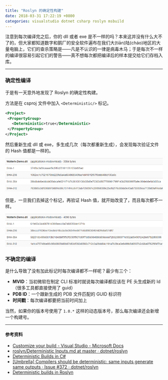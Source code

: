 ```yaml
---
title: "Roslyn 的确定性构建"
date: 2018-03-31 17:22:19 +0800
categories: visualstudio dotnet csharp roslyn msbuild
---
```


注意到每次编译完之后，你的 dll 或者 exe 是不一样的吗？本来这并没有什么大不了的，但大家都知道数字和鹅厂的安全软件遍布在我们大(tiān)陆(cháo)地区的大量电脑上，它们的查杀策略是——凡是不认识的一律是病毒木马；于是每次不一样的编译很容易引起它们的警告——真不想每次都把编译后的样本提交给它们存档入库。

---

<div id="toc"></div>

### 确定性编译

于是有一天意外地发现了 Roslyn 的确定性构建。

方法是在 csproj 文件中加入 `<Deterministic/>` 标记。

```xml
<Project>
 <PropertyGroup>
   <Deterministic>true</Deterministic>
 </PropertyGroup>
</Project>
```

然后重新生成 dll 或 exe，多生成几次（每次都重新生成），会发现每次验证文件的 Hash 值都是一样的。

![Deterministic Hash](/static/posts/2018-03-31-16-33-42.png)

但是，一旦我们去掉这个标记，再验证 Hash 值，就开始改变了，而且每次都不一样。

![Non-deterministic Hash](/static/posts/2018-03-31-16-35-34.png)

### 不确定的编译

是什么导致了没有加此标记时每次编译都不一样呢？最少有三个：

- **MVID**：当初微软在制定 CLI 标准时就说每次编译都应该在 PE 头生成新的 Id（很多工具都直接使用了 guid）
- **PDB ID**：一个跟新生成的 PDB 文件匹配的 GUID 标识符
- **时间戳**：每次编译都要把当前时间加上

当然，如果你的版本号使用了 `1.0.*` 这样的动态版本号，那么每次编译还会新增一个构建号。

---

#### 参考资料

- [Customize your build - Visual Studio - Microsoft Docs](https://docs.microsoft.com/en-us/visualstudio/msbuild/customize-your-build)
- [roslyn/Deterministic Inputs.md at master · dotnet/roslyn](https://github.com/dotnet/roslyn/blob/master/docs/compilers/Deterministic%20Inputs.md)
- [Deterministic Builds in C#](https://gist.github.com/aelij/b20271f4bd0ab1298e49068b388b54ae)
- [[Umbrella] Compilers should be deterministic: same inputs generate same outputs · Issue #372 · dotnet/roslyn](https://github.com/dotnet/roslyn/issues/372)
- [Deterministic builds in Roslyn](http://blog.paranoidcoding.com/2016/04/05/deterministic-builds-in-roslyn.html)
